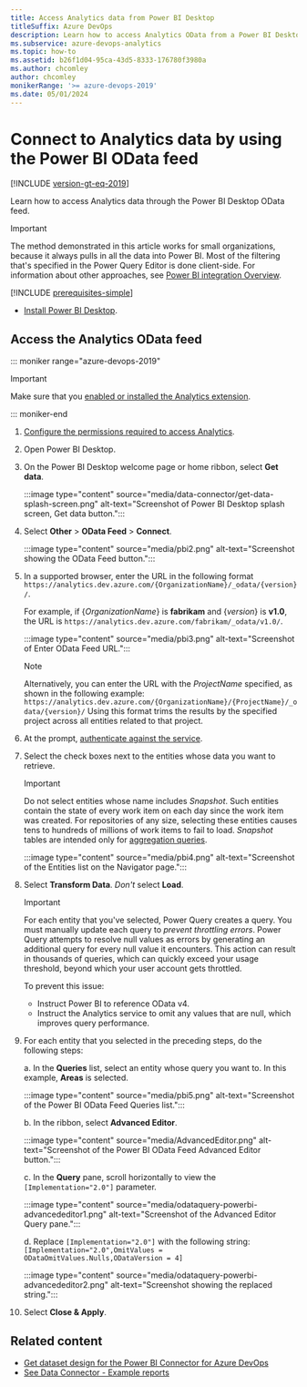 ```yaml
---
title: Access Analytics data from Power BI Desktop
titleSuffix: Azure DevOps
description: Learn how to access Analytics OData from a Power BI Desktop OData feed for Azure DevOps.  
ms.subservice: azure-devops-analytics
ms.topic: how-to
ms.assetid: b26f1d04-95ca-43d5-8333-176780f3980a  
ms.author: chcomley
author: chcomley
monikerRange: '>= azure-devops-2019'
ms.date: 05/01/2024
---
```


# Connect to Analytics data by using the Power BI OData feed

[!INCLUDE [version-gt-eq-2019](../../includes/version-gt-eq-2019.md)] 

Learn how to access Analytics data through the Power BI Desktop OData feed.

> [!IMPORTANT]  
> The method demonstrated in this article works for small organizations, because it always pulls in all the data into Power BI. Most of the filtering that's specified in the Power Query Editor is done client-side. For information about other approaches, see [Power BI integration Overview](overview.md). 

[!INCLUDE [prerequisites-simple](../includes/analytics-prerequisites-simple.md)]
- [Install Power BI Desktop](https://powerbi.microsoft.com/desktop).

## Access the Analytics OData feed

::: moniker range="azure-devops-2019"

> [!IMPORTANT]  
> Make sure that you [enabled or installed the Analytics extension](../dashboards/analytics-extension.md).  

::: moniker-end  

1. [Configure the permissions required to access Analytics](analytics-security.md).

2. Open Power BI Desktop.

3. On the Power BI Desktop welcome page or home ribbon, select **Get data**.

	:::image type="content" source="media/data-connector/get-data-splash-screen.png" alt-text="Screenshot of Power BI Desktop splash screen, Get data button."::: 

4. Select **Other** > **OData Feed** > **Connect**.  
    
    :::image type="content" source="media/pbi2.png" alt-text="Screenshot showing the OData Feed button."::: 

5. In a supported browser, enter the URL in the following format 
`https://analytics.dev.azure.com/{OrganizationName}/_odata/{version}/`.  

   For example, if {*OrganizationName*} is **fabrikam** and {*version*} is **v1.0**, the URL is `https://analytics.dev.azure.com/fabrikam/_odata/v1.0/`.

    :::image type="content" source="media/pbi3.png" alt-text="Screenshot of Enter OData Feed URL.":::

   > [!NOTE]  
   > Alternatively, you can enter the URL with the *ProjectName* specified, as shown in the following example:  
   >`https://analytics.dev.azure.com/{OrganizationName}/{ProjectName}/_odata/{version}/`
   >Using this format trims the results by the specified project across all entities related to that project.

6. At the prompt, [authenticate against the service](client-authentication-options.md).

7. Select the check boxes next to the entities whose data you want to retrieve.

	> [!IMPORTANT]  
	> Do not select entities whose name includes *Snapshot*. Such entities contain the state of every work item on each day since the work item was created. For repositories of any size, selecting these entities causes tens to hundreds of millions of work items to fail to load. *Snapshot* tables are intended only for [aggregation queries](../extend-analytics/odata-query-guidelines.md).

    :::image type="content" source="media/pbi4.png" alt-text="Screenshot of the Entities list on the Navigator page.":::

8. Select **Transform Data**. *Don't* select **Load**. 

   > [!IMPORTANT]
   > For each entity that you've selected, Power Query creates a query. You must manually update each query to *prevent throttling errors*. Power Query attempts to resolve null values as errors by generating an additional query for every null value it encounters. This action can result in thousands of queries, which can quickly exceed your usage threshold, beyond which your user account gets throttled.
   >   
   > To prevent this issue:  
   > - Instruct Power BI to reference OData v4.
   > - Instruct the Analytics service to omit any values that are null, which improves query performance.

9. For each entity that you selected in the preceding steps, do the following steps:

    a. In the **Queries** list, select an entity whose query you want to. In this example, **Areas** is selected.
    
    :::image type="content" source="media/pbi5.png" alt-text="Screenshot of the Power BI OData Feed Queries list.":::
    
    b. In the ribbon, select **Advanced Editor**.
    
    :::image type="content" source="media/AdvancedEditor.png" alt-text="Screenshot of the Power BI OData Feed Advanced Editor button.":::
    
    c. In the **Query** pane, scroll horizontally to view the `[Implementation="2.0"]` parameter.
    
    :::image type="content" source="media/odataquery-powerbi-advancededitor1.png" alt-text="Screenshot of the Advanced Editor Query pane.":::
    
    d. Replace `[Implementation="2.0"]` with the following string: `[Implementation="2.0",OmitValues = ODataOmitValues.Nulls,ODataVersion = 4]` 
    
    :::image type="content" source="media/odataquery-powerbi-advancededitor2.png" alt-text="Screenshot showing the replaced string.":::
    
10. Select **Close & Apply**. 

## Related content

- [Get dataset design for the Power BI Connector for Azure DevOps](data-connector-dataset.md)
- [See Data Connector - Example reports](data-connector-examples.md)
